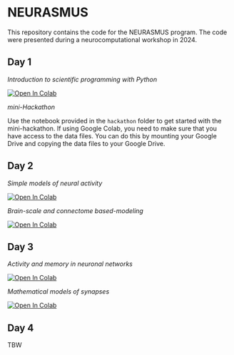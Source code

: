 # NEURASMUS

This repository contains the code for the NEURASMUS program. The code were presented during a neurocomputational workshop in 2024.

## Day 1

*Introduction to scientific programming with Python*

<a target="_blank" href="https://colab.research.google.com/github/FLClab/NEURASMUS/blob/main/python-introduction.ipynb">
  <img src="https://colab.research.google.com/assets/colab-badge.svg" alt="Open In Colab"/>
</a>

*mini-Hackathon*

Use the notebook provided in the `hackathon` folder to get started with the mini-hackathon. If using Google Colab, you need to make sure that you have access to the data files. You can do this by mounting your Google Drive and copying the data files to your Google Drive.

## Day 2

*Simple models of neural activity*

<a target="_blank" href="https://colab.research.google.com/github/FLClab/NEURASMUS/blob/main/Neurasmus_Model_Neural_Activity.ipynb">
  <img src="https://colab.research.google.com/assets/colab-badge.svg" alt="Open In Colab"/>
</a>

*Brain-scale and connectome based-modeling*

<a target="_blank" href="https://colab.research.google.com/github/FLClab/NEURASMUS/blob/main/neurasmus_graph_theory.ipynb">
  <img src="https://colab.research.google.com/assets/colab-badge.svg" alt="Open In Colab"/>
</a>

## Day 3

*Activity and memory in neuronal networks*

<a target="_blank" href="https://colab.research.google.com/github/FLClab/NEURASMUS/blob/main/neurasmus_dynamical_networks.ipynb">
  <img src="https://colab.research.google.com/assets/colab-badge.svg" alt="Open In Colab"/>
</a>

*Mathematical models of synapses*

<a target="_blank" href="https://colab.research.google.com/github/FLClab/NEURASMUS/blob/main/Neurasmus_synapse.ipynb">
  <img src="https://colab.research.google.com/assets/colab-badge.svg" alt="Open In Colab"/>
</a>

## Day 4

TBW